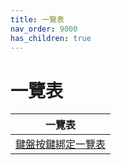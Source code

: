 ```yaml
---
title: 一覽表
nav_order: 9000
has_children: true
---
```



# 一覽表

| 一覽表 |
| ----- |
| [鍵盤按鍵綁定一覽表](https://samwhelp.github.io/note-about-manjaro-gnome-shell/read/cheatsheet/keybind.html) |
